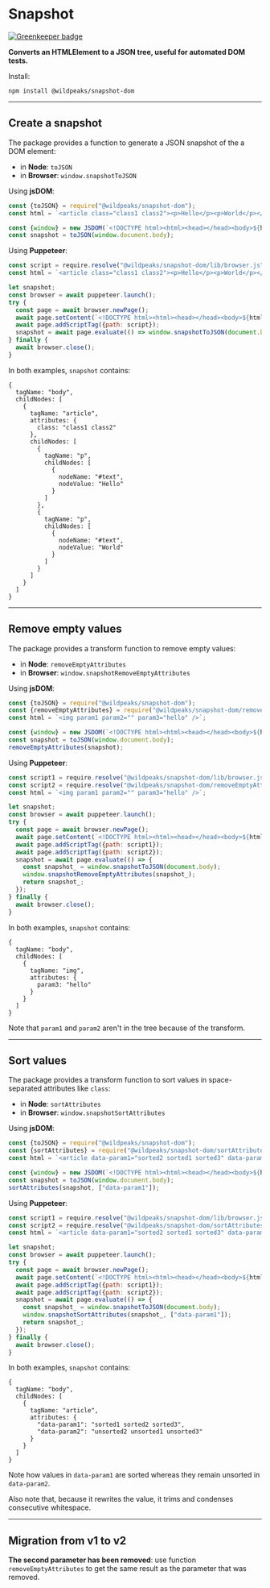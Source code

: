 # Snapshot

[![Greenkeeper badge](https://badges.greenkeeper.io/wildpeaks/package-snapshot-dom.svg)](https://greenkeeper.io/)

**Converts an HTMLElement to a JSON tree, useful for automated DOM tests.**

Install:

	npm install @wildpeaks/snapshot-dom


---
## Create a snapshot

The package provides a function to generate a JSON snapshot of the a DOM element:
 - in **Node**: `toJSON`
 - in **Browser**: `window.snapshotToJSON`


Using **jsDOM**:
````js
const {toJSON} = require("@wildpeaks/snapshot-dom");
const html = `<article class="class1 class2"><p>Hello</p><p>World</p></article>`;

const {window} = new JSDOM(`<!DOCTYPE html><html><head></head><body>${html}</body></html>`);
const snapshot = toJSON(window.document.body);
````


Using **Puppeteer**:
````js
const script = require.resolve("@wildpeaks/snapshot-dom/lib/browser.js");
const html = `<article class="class1 class2"><p>Hello</p><p>World</p></article>`;

let snapshot;
const browser = await puppeteer.launch();
try {
  const page = await browser.newPage();
  await page.setContent(`<!DOCTYPE html><html><head></head><body>${html}</body></html>`, {waitUntil: "load"});
  await page.addScriptTag({path: script});
  snapshot = await page.evaluate(() => window.snapshotToJSON(document.body));
} finally {
  await browser.close();
}
````


In both examples, `snapshot` contains:
````
{
  tagName: "body",
  childNodes: [
    {
      tagName: "article",
      attributes: {
        class: "class1 class2"
      },
      childNodes: [
        {
          tagName: "p",
          childNodes: [
            {
              nodeName: "#text",
              nodeValue: "Hello"
            }
          ]
        },
        {
          tagName: "p",
          childNodes: [
            {
              nodeName: "#text",
              nodeValue: "World"
            }
          ]
        }
      ]
    }
  ]
}
````


---
## Remove empty values

The package provides a transform function to remove empty values:
 - in **Node**: `removeEmptyAttributes`
 - in **Browser**: `window.snapshotRemoveEmptyAttributes`


Using **jsDOM**:
````js
const {toJSON} = require("@wildpeaks/snapshot-dom");
const {removeEmptyAttributes} = require("@wildpeaks/snapshot-dom/removeEmptyAttributes");
const html = `<img param1 param2="" param3="hello" />`;

const {window} = new JSDOM(`<!DOCTYPE html><html><head></head><body>${html}</body></html>`);
const snapshot = toJSON(window.document.body);
removeEmptyAttributes(snapshot);
````


Using **Puppeteer**:
````js
const script1 = require.resolve("@wildpeaks/snapshot-dom/lib/browser.js");
const script2 = require.resolve("@wildpeaks/snapshot-dom/removeEmptyAttributes/browser.js");
const html = `<img param1 param2="" param3="hello" />`;

let snapshot;
const browser = await puppeteer.launch();
try {
  const page = await browser.newPage();
  await page.setContent(`<!DOCTYPE html><html><head></head><body>${html}</body></html>`, {waitUntil: "load"});
  await page.addScriptTag({path: script1});
  await page.addScriptTag({path: script2});
  snapshot = await page.evaluate(() => {
    const snapshot_ = window.snapshotToJSON(document.body);
    window.snapshotRemoveEmptyAttributes(snapshot_);
    return snapshot_;
  });
} finally {
  await browser.close();
}
````


In both examples, `snapshot` contains:
````
{
  tagName: "body",
  childNodes: [
    {
      tagName: "img",
      attributes: {
        param3: "hello"
      }
    }
  ]
}
````

Note that `param1` and `param2` aren't in the tree because of the transform.


---
## Sort values

The package provides a transform function to sort values in space-separated attributes like `class`:
 - in **Node**: `sortAttributes`
 - in **Browser**: `window.snapshotSortAttributes`


Using **jsDOM**:
````js
const {toJSON} = require("@wildpeaks/snapshot-dom");
const {sortAttributes} = require("@wildpeaks/snapshot-dom/sortAttributes");
const html = `<article data-param1="sorted2 sorted1 sorted3" data-param2="unsorted2 unsorted1 unsorted3"></article>`;

const {window} = new JSDOM(`<!DOCTYPE html><html><head></head><body>${html}</body></html>`);
const snapshot = toJSON(window.document.body);
sortAttributes(snapshot, ["data-param1"]);
````


Using **Puppeteer**:
````js
const script1 = require.resolve("@wildpeaks/snapshot-dom/lib/browser.js");
const script2 = require.resolve("@wildpeaks/snapshot-dom/sortAttributes/browser.js");
const html = `<article data-param1="sorted2 sorted1 sorted3" data-param2="unsorted2 unsorted1 unsorted3"></article>`;

let snapshot;
const browser = await puppeteer.launch();
try {
  const page = await browser.newPage();
  await page.setContent(`<!DOCTYPE html><html><head></head><body>${html}</body></html>`, {waitUntil: "load"});
  await page.addScriptTag({path: script1});
  await page.addScriptTag({path: script2});
  snapshot = await page.evaluate(() => {
    const snapshot_ = window.snapshotToJSON(document.body);
    window.snapshotSortAttributes(snapshot_, ["data-param1"]);
    return snapshot_;
  });
} finally {
  await browser.close();
}
````


In both examples, `snapshot` contains:
````
{
  tagName: "body",
  childNodes: [
    {
      tagName: "article",
      attributes: {
        "data-param1": "sorted1 sorted2 sorted3",
        "data-param2": "unsorted2 unsorted1 unsorted3"
      }
    }
  ]
}
````

Note how values in `data-param1` are sorted whereas they remain unsorted in `data-param2`.

Also note that, because it rewrites the value, it trims and condenses consecutive whitespace.

---
## Migration from v1 to v2

**The second parameter has been removed**: use function `removeEmptyAttributes` to get
the same result as the parameter that was removed.
